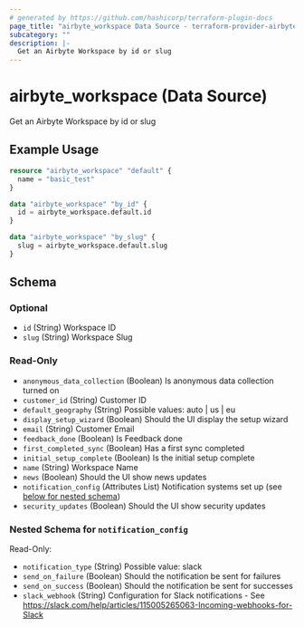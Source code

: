 ```yaml
---
# generated by https://github.com/hashicorp/terraform-plugin-docs
page_title: "airbyte_workspace Data Source - terraform-provider-airbyte"
subcategory: ""
description: |-
  Get an Airbyte Workspace by id or slug
---
```


# airbyte_workspace (Data Source)

Get an Airbyte Workspace by id or slug

## Example Usage

```terraform
resource "airbyte_workspace" "default" {
  name = "basic_test"
}

data "airbyte_workspace" "by_id" {
  id = airbyte_workspace.default.id
}

data "airbyte_workspace" "by_slug" {
  slug = airbyte_workspace.default.slug
}
```

<!-- schema generated by tfplugindocs -->
## Schema

### Optional

- `id` (String) Workspace ID
- `slug` (String) Workspace Slug

### Read-Only

- `anonymous_data_collection` (Boolean) Is anonymous data collection turned on
- `customer_id` (String) Customer ID
- `default_geography` (String) Possible values: auto | us | eu
- `display_setup_wizard` (Boolean) Should the UI display the setup wizard
- `email` (String) Customer Email
- `feedback_done` (Boolean) Is Feedback done
- `first_completed_sync` (Boolean) Has a first sync completed
- `initial_setup_complete` (Boolean) Is the initial setup complete
- `name` (String) Workspace Name
- `news` (Boolean) Should the UI show news updates
- `notification_config` (Attributes List) Notification systems set up (see [below for nested schema](#nestedatt--notification_config))
- `security_updates` (Boolean) Should the UI show security updates

<a id="nestedatt--notification_config"></a>
### Nested Schema for `notification_config`

Read-Only:

- `notification_type` (String) Possible value: slack
- `send_on_failure` (Boolean) Should the notification be sent for failures
- `send_on_success` (Boolean) Should the notification be sent for successes
- `slack_webhook` (String) Configuration for Slack notifications - See https://slack.com/help/articles/115005265063-Incoming-webhooks-for-Slack


